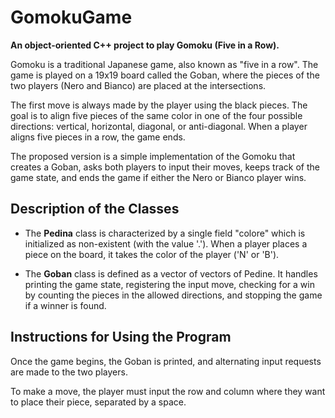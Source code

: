 # GomokuGame

**An object-oriented C++ project to play Gomoku (Five in a Row).**

Gomoku is a traditional Japanese game, also known as "five in a row". The game is played on a 19x19 board called the Goban, where the pieces of the two players (Nero and Bianco) are placed at the intersections. 

The first move is always made by the player using the black pieces. The goal is to align five pieces of the same color in one of the four possible directions: vertical, horizontal, diagonal, or anti-diagonal. When a player aligns five pieces in a row, the game ends.

The proposed version is a simple implementation of the Gomoku that creates a Goban, asks both players to input their moves, keeps track of the game state, and ends the game if either the Nero or Bianco player wins.

Description of the Classes
-----------------------

- The **Pedina** class is characterized by a single field "colore" which is initialized as non-existent (with the value '.'). When a player places a piece on the board, it takes the color of the player ('N' or 'B').

- The **Goban** class is defined as a vector of vectors of Pedine. It handles printing the game state, registering the input move, checking for a win by counting the pieces in the allowed directions, and stopping the game if a winner is found.

Instructions for Using the Program
-----------------------

Once the game begins, the Goban is printed, and alternating input requests are made to the two players.

To make a move, the player must input the row and column where they want to place their piece, separated by a space.

